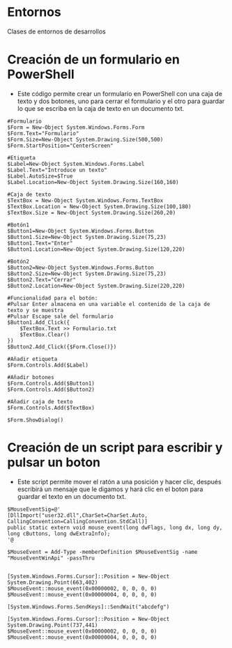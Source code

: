 # Entornos
Clases de entornos de desarrollos

# Creación de un formulario en PowerShell
- Este código permite crear un formulario en PowerShell con una caja de texto y dos botones, uno para cerrar el formulario y el otro para guardar lo que se escriba en la caja de texto en un documento txt.
````
#Formulario
$Form = New-Object System.Windows.Forms.Form
$Form.Text="Formulario"
$Form.Size=New-Object System.Drawing.Size(500,500)
$Form.StartPosition="CenterScreen"
 
#Etiqueta
$Label=New-Object System.Windows.Forms.Label
$Label.Text="Introduce un texto"
$Label.AutoSize=$True
$Label.Location=New-Object System.Drawing.Size(160,160)
 
#Caja de texto
$TextBox = New-Object System.Windows.Forms.TextBox
$TextBox.Location = New-Object System.Drawing.Size(100,180)
$TextBox.Size = New-Object System.Drawing.Size(260,20)
 
#Botón1
$Button1=New-Object System.Windows.Forms.Button
$Button1.Size=New-Object System.Drawing.Size(75,23)
$Button1.Text="Enter"
$Button1.Location=New-Object System.Drawing.Size(120,220)
 
#Botón2
$Button2=New-Object System.Windows.Forms.Button
$Button2.Size=New-Object System.Drawing.Size(75,23)
$Button2.Text="Cerrar"
$Button2.Location=New-Object System.Drawing.Size(220,220)
 
#Funcionalidad para el botón:
#Pulsar Enter almacena en una variable el contenido de la caja de texto y se muestra
#Pulsar Escape sale del formulario
$Button1.Add_Click({
    $TextBox.Text >> Formulario.txt
    $TextBox.Clear()
})
$Button2.Add_Click({$Form.Close()})
 
#Añadir etiqueta
$Form.Controls.Add($Label)
 
#Añadir botones
$Form.Controls.Add($Button1)
$Form.Controls.Add($Button2)
 
#Añadir caja de texto
$Form.Controls.Add($TextBox)
 
$Form.ShowDialog()
````
# Creación de un script para escribir y pulsar un boton
- Este script permite mover el ratón a una posición y hacer clic, después escribirá un mensaje que le digamos y hará clic en el boton para guardar el texto en un documento txt.
````
$MouseEventSig=@'
[DllImport("user32.dll",CharSet=CharSet.Auto, CallingConvention=CallingConvention.StdCall)]
public static extern void mouse_event(long dwFlags, long dx, long dy, long cButtons, long dwExtraInfo);
'@
 
$MouseEvent = Add-Type -memberDefinition $MouseEventSig -name "MouseEventWinApi" -passThru

 
[System.Windows.Forms.Cursor]::Position = New-Object System.Drawing.Point(663,402)
$MouseEvent::mouse_event(0x00000002, 0, 0, 0, 0)
$MouseEvent::mouse_event(0x00000004, 0, 0, 0, 0)

[System.Windows.Forms.SendKeys]::SendWait("abcdefg")

[System.Windows.Forms.Cursor]::Position = New-Object System.Drawing.Point(737,441)
$MouseEvent::mouse_event(0x00000002, 0, 0, 0, 0)
$MouseEvent::mouse_event(0x00000004, 0, 0, 0, 0)
````

